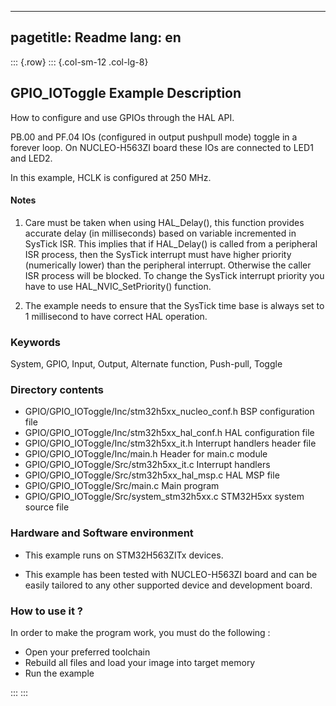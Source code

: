 
---
pagetitle: Readme
lang: en
---
::: {.row}
::: {.col-sm-12 .col-lg-8}

## <b>GPIO_IOToggle Example Description</b>

How to configure and use GPIOs through the HAL API.

PB.00 and PF.04 IOs (configured in output pushpull mode) toggle in a forever loop.
On NUCLEO-H563ZI board these IOs are connected to LED1 and LED2.

In this example, HCLK is configured at 250 MHz.

#### <b>Notes</b>

 1. Care must be taken when using HAL_Delay(), this function provides accurate delay (in milliseconds)
    based on variable incremented in SysTick ISR. This implies that if HAL_Delay() is called from
    a peripheral ISR process, then the SysTick interrupt must have higher priority (numerically lower)
    than the peripheral interrupt. Otherwise the caller ISR process will be blocked.
    To change the SysTick interrupt priority you have to use HAL_NVIC_SetPriority() function.

 2. The example needs to ensure that the SysTick time base is always set to 1 millisecond
    to have correct HAL operation.

### <b>Keywords</b>

System, GPIO, Input, Output, Alternate function, Push-pull, Toggle

### <b>Directory contents</b>

  - GPIO/GPIO_IOToggle/Inc/stm32h5xx_nucleo_conf.h BSP configuration file
  - GPIO/GPIO_IOToggle/Inc/stm32h5xx_hal_conf.h    HAL configuration file
  - GPIO/GPIO_IOToggle/Inc/stm32h5xx_it.h          Interrupt handlers header file
  - GPIO/GPIO_IOToggle/Inc/main.h                  Header for main.c module
  - GPIO/GPIO_IOToggle/Src/stm32h5xx_it.c          Interrupt handlers
  - GPIO/GPIO_IOToggle/Src/stm32h5xx_hal_msp.c     HAL MSP file
  - GPIO/GPIO_IOToggle/Src/main.c                  Main program
  - GPIO/GPIO_IOToggle/Src/system_stm32h5xx.c      STM32H5xx system source file

### <b>Hardware and Software environment</b>

  - This example runs on STM32H563ZITx devices.

  - This example has been tested with NUCLEO-H563ZI board and can be
    easily tailored to any other supported device and development board.

### <b>How to use it ?</b>

In order to make the program work, you must do the following :

 - Open your preferred toolchain
 - Rebuild all files and load your image into target memory
 - Run the example


:::
:::

